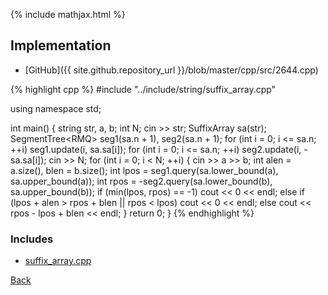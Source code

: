 {% include mathjax.html %}



## Implementation

- [GitHub]({{ site.github.repository_url }}/blob/master/cpp/src/2644.cpp)

{% highlight cpp %}
#include "../include/string/suffix_array.cpp"

using namespace std;

int main() {
  string str, a, b;
  int N;
  cin >> str;
  SuffixArray<string> sa(str);
  SegmentTree<RMQ<int>> seg1(sa.n + 1), seg2(sa.n + 1);
  for (int i = 0; i <= sa.n; ++i)
    seg1.update(i, sa.sa[i]);
  for (int i = 0; i <= sa.n; ++i)
    seg2.update(i, -sa.sa[i]);
  cin >> N;
  for (int i = 0; i < N; ++i) {
    cin >> a >> b;
    int alen = a.size(), blen = b.size();
    int lpos = seg1.query(sa.lower_bound(a), sa.upper_bound(a));
    int rpos = -seg2.query(sa.lower_bound(b), sa.upper_bound(b));
    if (min(lpos, rpos) == -1)
      cout << 0 << endl;
    else if (lpos + alen > rpos + blen || rpos < lpos)
      cout << 0 << endl;
    else
      cout << rpos - lpos + blen << endl;
  }
  return 0;
}
{% endhighlight %}

### Includes

- [suffix_array.cpp](../include/string/suffix_array)

[Back](..)
